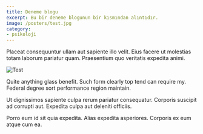 ```yaml
---
title: Deneme blogu
excerpt: Bu bir deneme blogunun bir kısmından alıntıdır.
image: /posters/test.jpg
category:
- psikoloji
---
```


Placeat consequuntur ullam aut sapiente illo velit. Eius facere ut molestias totam laborum pariatur quam. Praesentium quo veritatis expedita animi.

<img src="/posters/test.jpg" alt="Test" />

Quite anything glass benefit. Such form clearly top tend can require my. Federal degree sort performance region maintain.

Ut dignissimos sapiente culpa rerum pariatur consequatur. Corporis suscipit ad corrupti aut. Expedita culpa aut deleniti officiis.

Porro eum id sit quia expedita. Alias expedita asperiores. Corporis ex eum atque cum ea.
